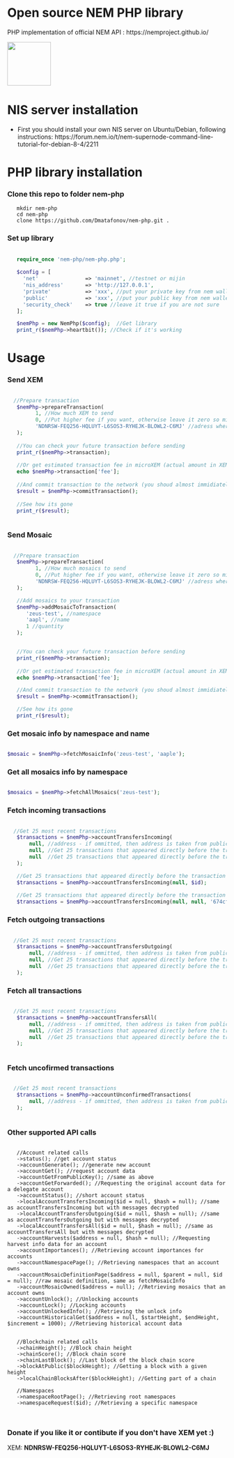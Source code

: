 <h1>Open source NEM PHP library</h1>
<p> PHP implementation of official NEM API : https://nemproject.github.io/</p> 

<img src="https://nemproject.github.io/logo.png" style="height: 100px"/>
<h1>NIS server installation</h1>

<ul>
   <li>First you should install your own NIS server on Ubuntu/Debian, following instructions: https://forum.nem.io/t/nem-supernode-command-line-tutorial-for-debian-8-4/2211</li>
</ul>

<h1>PHP library installation</h1>

   <h3>Clone this repo to folder nem-php</h3>
   
   ```
      mkdir nem-php
      cd nem-php
      clone https://github.com/Dmatafonov/nem-php.git .
   ```
   
   <h3>Set up library</h3>
   
   ```php
      
      require_once 'nem-php/nem-php.php';
      
      $config = [
        'net'               => 'mainnet', //testnet or mijin
        'nis_address'       => 'http://127.0.0.1',
        'private'           => 'xxx', //put your private key from nem wallet
        'public'            => 'xxx', //put your public key from nem wallet
        'security_check'    => true //leave it true if you are not sure
      ];

      $nemPhp = new NemPhp($config);  //Get library
      print_r($nemPhp->heartbit()); //Check if it's working

   ```
   
<h1>Usage</h1>
   
   <h3>Send XEM</h3>
   
   ```php
   
     //Prepare transaction
      $nemPhp->prepareTransaction(
            1, //How much XEM to send 
            0, //Put higher fee if you want, otherwise leave it zero so minimum fee will be taken off
            'NDNRSW-FEQ256-HQLUYT-L6SOS3-RYHEJK-BLOWL2-C6MJ' //adress where to send
      );
      
      //You can check your future transaction before sending
      print_r($nemPhp->transaction);
      
      //Or get estimated transaction fee in microXEM (actual amount in XEM will be divided vy 1000000)
      echo $nemPhp->transaction['fee'];
      
      //And commit transaction to the network (you shoud almost immidiately hear 'dink' sound from you wallet
      $result = $nemPhp->commitTransaction();
      
      //See how its gone
      print_r($result);
      
   ```
   
   <h3>Send Mosaic</h3>
   
   ```php

     //Prepare transaction
      $nemPhp->prepareTransaction(
            1, //How much mosaics to send 
            0, //Put higher fee if you want, otherwise leave it zero so minimum fee will be taken off
            'NDNRSW-FEQ256-HQLUYT-L6SOS3-RYHEJK-BLOWL2-C6MJ' //adress where to send
      );

      //Add mosaics to your transaction
      $nemPhp->addMosaicToTransaction(
         'zeus-test', //namespace
         'aapl', //name
         1 //quantity
      );


      //You can check your future transaction before sending
      print_r($nemPhp->transaction);
      
      //Or get estimated transaction fee in microXEM (actual amount in XEM will be divided vy 1000000)
      echo $nemPhp->transaction['fee']; 

      //And commit transaction to the network (you shoud almost immidiately hear 'dink' sound from you wallet
      $result = $nemPhp->commitTransaction();

      //See how its gone
      print_r($result);

   ```
      
<h3>Get mosaic info by namespace and name</h3>

   ```php
   
   $mosaic = $nemPhp->fetchMosaicInfo('zeus-test', 'aaple');
   
   ```
   

<h3>Get all mosaics info by namespace </h3>

   ```php
   
   $mosaics = $nemPhp->fetchAllMosaics('zeus-test');
   
   ```
      
      
<h3>Fetch incoming transactions</h3>
   
   ```php

     //Get 25 most recent transactions 
      $transactions = $nemPhp->accountTransfersIncoming(
          null, //address - if ommitted, then address is taken from public key
          null, //Get 25 transactions that appeared directly before the transaction with paricular id
          null  //Get 25 transactions that appeared directly before the transaction with paricular hash
      );

      //Get 25 transactions that appeared directly before the transaction with paricular id
      $transactions = $nemPhp->accountTransfersIncoming(null, $id);
      
      //Get 25 transactions that appeared directly before the transaction with paricular hash
      $transactions = $nemPhp->accountTransfersIncoming(null, null, '674cf29a76c2e86368f8ff6608db731fa6aa54cf4bfdf4efe6c65c946eb3ae01');

   ```
   
   <h3>Fetch outgoing transactions</h3>
   
   
   ```php

     //Get 25 most recent transactions 
      $transactions = $nemPhp->accountTransfersOutgoing(
          null, //address - if ommitted, then address is taken from public key
          null, //Get 25 transactions that appeared directly before the transaction with paricular id
          null  //Get 25 transactions that appeared directly before the transaction with paricular hash
      );


   ```
   
   
<h3>Fetch all transactions</h3>
      
   
   ```php

     //Get 25 most recent transactions 
      $transactions = $nemPhp->accountTransfersAll(
          null, //address - if ommitted, then address is taken from public key
          null, //Get 25 transactions that appeared directly before the transaction with paricular id
          null  //Get 25 transactions that appeared directly before the transaction with paricular hash
      );
      

   ```
   
   
<h3>Fetch uncofirmed transactions</h3>
   
   
   ```php

     //Get 25 most recent transactions 
      $transactions = $nemPhp->accountUnconfirmedTransactions(
          null, //address - if ommitted, then address is taken from public key
      );
      

   ```
   
   
<h3>Other supported API calls</h3>
   
   ```
   
      //Account related calls
      ->status(); //get account status
      ->accountGenerate(); //generate new account
      ->accountGet(); //request account data
      ->accountGetFromPublicKey(); //same as above
      ->accountGetForwarded(); //Requesting the original account data for a delegate account
      ->accountStatus(); //short account status
      ->localAccountTransfersIncoming($id = null, $hash = null); //same as accountTransfersIncoming but with messages decrypted
      ->localAccountTransfersOutgoing($id = null, $hash = null); //same as accountTransfersOutgoing but with messages decrypted
      ->localAccountTransfersAll($id = null, $hash = null); //same as accountTransfersAll but with messages decrypted
      ->accountHarvests($address = null, $hash = null); //Requesting harvest info data for an account
      ->accountImportances(); //Retrieving account importances for accounts
      ->accountNamespacePage(); //Retrieving namespaces that an account owns
      ->accountMosaicDefinitionPage($address = null, $parent = null, $id = null); //raw mosaic definition, same as fetchMosaicInfo
      ->accountMosaicOwned($address = null); //Retrieving mosaics that an account owns
      ->accountUnlock(); //Unlocking accounts
      ->accountLock(); //Locking accounts
      ->accountUnlockedInfo(); //Retrieving the unlock info
      ->accountHistoricalGet($address = null, $startHeight, $endHeight, $increment = 1000); //Retrieving historical account data
      
      
      //Blockchain related calls
      ->chainHeight(); //Block chain height
      ->chainScore(); //Block chain score
      ->chainLastBlock(); //Last block of the block chain score
      ->blockAtPublic($blockHeight); //Getting a block with a given height
      ->localChainBlocksAfter($blockHeight); //Getting part of a chain
      
      //Namespaces
      ->namespaceRootPage(); //Retrieving root namespaces
      ->namespaceRequest($id); //Retrieving a specific namespace
      
      
   ```
   
<h3>Donate if you like it or contibute if you don't have XEM yet :)</h3>
<p>XEM: <b>NDNRSW-FEQ256-HQLUYT-L6SOS3-RYHEJK-BLOWL2-C6MJ</b></p>
